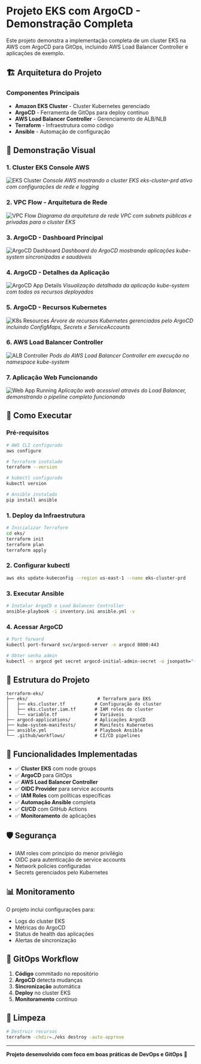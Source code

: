 # Projeto EKS com ArgoCD - Demonstração Completa

Este projeto demonstra a implementação completa de um cluster EKS na AWS com ArgoCD para GitOps, incluindo AWS Load Balancer Controller e aplicações de exemplo.

## 🏗️ Arquitetura do Projeto

### Componentes Principais
- **Amazon EKS Cluster** - Cluster Kubernetes gerenciado
- **ArgoCD** - Ferramenta de GitOps para deploy contínuo
- **AWS Load Balancer Controller** - Gerenciamento de ALB/NLB
- **Terraform** - Infraestrutura como código
- **Ansible** - Automação de configuração

## 📸 Demonstração Visual

### 1. Cluster EKS Console AWS
![EKS Cluster](./images/eks.cluster.jpg)
*Console AWS mostrando o cluster EKS eks-cluster-prd ativo com configurações de rede e logging*

### 2. VPC Flow - Arquitetura de Rede
![VPC Flow](./images/vpc-flow.jpg)
*Diagrama da arquitetura de rede VPC com subnets públicas e privadas para o cluster EKS*

### 3. ArgoCD - Dashboard Principal
![ArgoCD Dashboard](./images/argocd-dashboard.jpg)
*Dashboard do ArgoCD mostrando aplicações kube-system sincronizadas e saudáveis*

### 4. ArgoCD - Detalhes da Aplicação
![ArgoCD App Details](./images/argocd-app-details.jpg)
*Visualização detalhada da aplicação kube-system com todos os recursos deployados*

### 5. ArgoCD - Recursos Kubernetes
![K8s Resources](./images/k8s-resources.jpg)
*Árvore de recursos Kubernetes gerenciados pelo ArgoCD incluindo ConfigMaps, Secrets e ServiceAccounts*

### 6. AWS Load Balancer Controller
![ALB Controller](./images/alb-controller.jpg)
*Pods do AWS Load Balancer Controller em execução no namespace kube-system*

### 7. Aplicação Web Funcionando
![Web App Running](./images/web-app.jpg)
*Aplicação web acessível através do Load Balancer, demonstrando o pipeline completo funcionando*

## 🚀 Como Executar

### Pré-requisitos
```bash
# AWS CLI configurado
aws configure

# Terraform instalado
terraform --version

# kubectl configurado
kubectl version

# Ansible instalado
pip install ansible
```

### 1. Deploy da Infraestrutura
```bash
# Inicializar Terraform
cd eks/
terraform init
terraform plan
terraform apply
```

### 2. Configurar kubectl
```bash
aws eks update-kubeconfig --region us-east-1 --name eks-cluster-prd
```

### 3. Executar Ansible
```bash
# Instalar ArgoCD e Load Balancer Controller
ansible-playbook -i inventory.ini ansible.yml -v
```

### 4. Acessar ArgoCD
```bash
# Port forward
kubectl port-forward svc/argocd-server -n argocd 8080:443

# Obter senha admin
kubectl -n argocd get secret argocd-initial-admin-secret -o jsonpath="{.data.password}" | base64 -d
```

## 📁 Estrutura do Projeto

```
terraform-eks/
├── eks/                          # Terraform para EKS
│   ├── eks.cluster.tf           # Configuração do cluster
│   ├── eks.cluster.iam.tf       # IAM roles do cluster
│   └── variable.tf              # Variáveis
├── argocd-applications/         # Aplicações ArgoCD
├── kube-system-manifests/       # Manifests Kubernetes
├── ansible.yml                  # Playbook Ansible
└── .github/workflows/           # CI/CD pipelines
```

## 🔧 Funcionalidades Implementadas

- ✅ **Cluster EKS** com node groups
- ✅ **ArgoCD** para GitOps
- ✅ **AWS Load Balancer Controller**
- ✅ **OIDC Provider** para service accounts
- ✅ **IAM Roles** com políticas específicas
- ✅ **Automação Ansible** completa
- ✅ **CI/CD** com GitHub Actions
- ✅ **Monitoramento** de aplicações

## 🛡️ Segurança

- IAM roles com princípio do menor privilégio
- OIDC para autenticação de service accounts
- Network policies configuradas
- Secrets gerenciados pelo Kubernetes

## 📊 Monitoramento

O projeto inclui configurações para:
- Logs do cluster EKS
- Métricas do ArgoCD
- Status de health das aplicações
- Alertas de sincronização

## 🔄 GitOps Workflow

1. **Código** commitado no repositório
2. **ArgoCD** detecta mudanças
3. **Sincronização** automática
4. **Deploy** no cluster EKS
5. **Monitoramento** contínuo

## 🧹 Limpeza

```bash
# Destruir recursos
terraform -chdir=./eks destroy -auto-approve
```

---

**Projeto desenvolvido com foco em boas práticas de DevOps e GitOps** 🚀